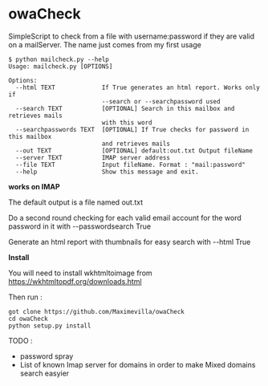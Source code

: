 # owaCheck
SimpleScript to check from a file with username:password if they are valid on a mailServer. The name just comes from my first usage

~~~~
$ python mailcheck.py --help                                                
Usage: mailcheck.py [OPTIONS]

Options:
  --html TEXT             If True generates an html report. Works only if
                          --search or --searchpassword used
  --search TEXT           [OPTIONAL] Search in this mailbox and retrieves mails
                          with this word
  --searchpasswords TEXT  [OPTIONAL] If True checks for password in this mailbox
                          and retrieves mails
  --out TEXT              [OPTIONAL] default:out.txt Output fileName 
  --server TEXT           IMAP server address
  --file TEXT             Input fileName. Format : "mail:password"
  --help                  Show this message and exit.                                                                                           
~~~~

**works on IMAP**

The default output is a file named out.txt

Do a second round checking for each valid email account for the word password in it with --passwordsearch True

Generate an html report with thumbnails for easy search with --html True

**Install**

You will need to install wkhtmltoimage from https://wkhtmltopdf.org/downloads.html

Then run :

~~~~
got clone https://github.com/Maximevilla/owaCheck
cd owaCheck
python setup.py install
~~~~

TODO : 
* password spray
* List of known Imap server for domains in order to make Mixed domains search easyier
